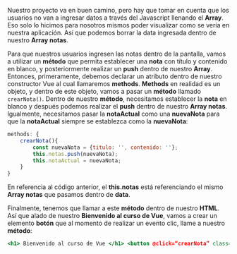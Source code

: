 Nuestro proyecto va en buen camino, pero hay que tomar en cuenta que los usuarios no van a ingresar datos a través del Javascript llenando el **Array**. Eso solo lo hicimos para nosotros mismos poder visualizar como se vería en nuestra aplicación. Así que podemos borrar la data ingresada dentro de nuestro **Array notas**.

Para que nuestros usuarios ingresen las notas dentro de la pantalla, vamos a utilizar un **método** que permita establecer una **nota** con título y contenido en blanco, y posteriormente realizar un **push** dentro de nuestro **Array**. Entonces, primeramente, debemos declarar un atributo dentro de nuestro constructor Vue al cual llamaremos **methods**. **Methods** en realidad es un objeto, y dentro de este objeto, vamos a pasar un **método** llamado `crearNota()`. Dentro de nuestro **método**, necesitamos establecer la **nota** en blanco y después podemos realizar el **push** dentro de nuestro **Array notas**. Igualmente, necesitamos pasar la **notaActual** como una **nuevaNota** para que la **notaActual** siempre se establezca como la **nuevaNota**:

```jsx
methods: {
	crearNota(){
		const nuevaNota = {titulo: '', contenido: ''};
		this.notas.push(nuevaNota);
		this.notaActual = nuevaNota;
	}
}
```

En referencia al código anterior, el **this.notas** está referenciando el mismo **Array notas** que pasamos dentro de **data**.

Finalmente, tenemos que llamar a este **método** dentro de nuestro **HTML**. Así que alado de nuestro **Bienvenido al curso de Vue**, vamos a crear un elemento **botón** que al momento de realizar un evento clic, llame a nuestro **método**:

```jsx
<h1> Bienvenido al curso de Vue </h1> <button @click=“crearNota” class=“create-new-button"> Crear nota </button>
```
